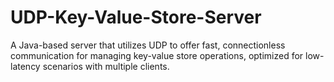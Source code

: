 # UDP-Key-Value-Store-Server
A Java-based server that utilizes UDP to offer fast, connectionless communication for managing key-value store operations, optimized for low-latency scenarios with multiple clients.
